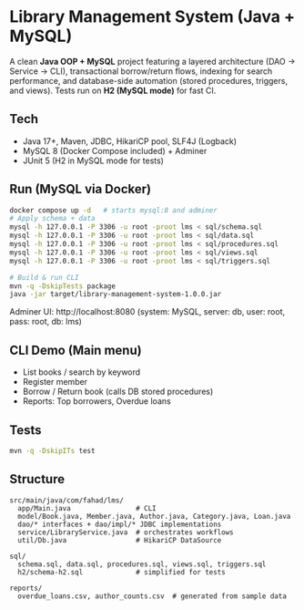 # Library Management System (Java + MySQL)

A clean **Java OOP + MySQL** project featuring a layered architecture (DAO → Service → CLI),
transactional borrow/return flows, indexing for search performance, and database-side automation
(stored procedures, triggers, and views). Tests run on **H2 (MySQL mode)** for fast CI.

## Tech
- Java 17+, Maven, JDBC, HikariCP pool, SLF4J (Logback)
- MySQL 8 (Docker Compose included) + Adminer
- JUnit 5 (H2 in MySQL mode for tests)

## Run (MySQL via Docker)
```bash
docker compose up -d   # starts mysql:8 and adminer
# Apply schema + data
mysql -h 127.0.0.1 -P 3306 -u root -proot lms < sql/schema.sql
mysql -h 127.0.0.1 -P 3306 -u root -proot lms < sql/data.sql
mysql -h 127.0.0.1 -P 3306 -u root -proot lms < sql/procedures.sql
mysql -h 127.0.0.1 -P 3306 -u root -proot lms < sql/views.sql
mysql -h 127.0.0.1 -P 3306 -u root -proot lms < sql/triggers.sql

# Build & run CLI
mvn -q -DskipTests package
java -jar target/library-management-system-1.0.0.jar
```

Adminer UI: http://localhost:8080 (system: MySQL, server: db, user: root, pass: root, db: lms)

## CLI Demo (Main menu)
- List books / search by keyword
- Register member
- Borrow / Return book (calls DB stored procedures)
- Reports: Top borrowers, Overdue loans

## Tests
```bash
mvn -q -DskipITs test
```

## Structure
```
src/main/java/com/fahad/lms/
  app/Main.java                # CLI
  model/Book.java, Member.java, Author.java, Category.java, Loan.java
  dao/* interfaces + dao/impl/* JDBC implementations
  service/LibraryService.java  # orchestrates workflows
  util/Db.java                 # HikariCP DataSource

sql/
  schema.sql, data.sql, procedures.sql, views.sql, triggers.sql
  h2/schema-h2.sql             # simplified for tests

reports/
  overdue_loans.csv, author_counts.csv  # generated from sample data
```
